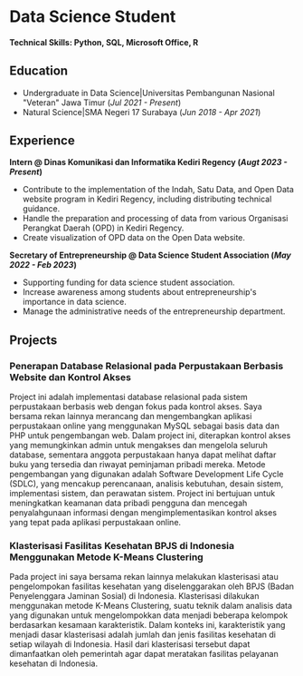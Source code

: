 # Data Science Student

#### Technical Skills: Python, SQL, Microsoft Office, R

## Education
- Undergraduate in Data Science|Universitas Pembangunan Nasional "Veteran" Jawa Timur (_Jul 2021 - Present_)
- Natural Science|SMA Negeri 17 Surabaya (_Jun 2018 - Apr 2021_)

## Experience
**Intern @ Dinas Komunikasi dan Informatika Kediri Regency (_Augt 2023 - Present_)**
- Contribute to the implementation of the Indah, Satu Data, and Open Data website program in Kediri Regency, including distributing technical guidance.
- Handle the preparation and processing of data from various Organisasi Perangkat Daerah (OPD) in Kediri Regency.
- Create visualization of OPD data on the Open Data website.

**Secretary of Entrepreneurship @ Data Science Student Association (_May 2022 - Feb 2023_)**
- Supporting funding for data science student association.
- Increase awareness among students about entrepreneurship's importance in data science.
- Manage the administrative needs of the entrepreneurship department.

## Projects
### Penerapan Database Relasional pada Perpustakaan Berbasis Website dan Kontrol Akses

Project ini adalah implementasi database relasional pada sistem perpustakaan berbasis web dengan fokus pada kontrol akses. Saya bersama rekan lainnya merancang dan mengembangkan aplikasi perpustakaan online yang menggunakan MySQL sebagai basis data dan PHP untuk pengembangan web. Dalam project ini, diterapkan kontrol akses yang memungkinkan admin untuk mengakses dan mengelola seluruh database, sementara anggota perpustakaan hanya dapat melihat daftar buku yang tersedia dan riwayat peminjaman pribadi mereka. Metode pengembangan yang digunakan adalah Software Development Life Cycle (SDLC), yang mencakup perencanaan, analisis kebutuhan, desain sistem, implementasi sistem, dan perawatan sistem. Project ini bertujuan untuk meningkatkan keamanan data pribadi pengguna dan mencegah penyalahgunaan informasi dengan mengimplementasikan kontrol akses yang tepat pada aplikasi perpustakaan online.

### Klasterisasi Fasilitas Kesehatan BPJS di Indonesia Menggunakan Metode K-Means Clustering

Pada project ini saya bersama rekan lainnya melakukan klasterisasi atau pengelompokan fasilitas kesehatan yang diselenggarakan oleh BPJS (Badan Penyelenggara Jaminan Sosial) di Indonesia. Klasterisasi dilakukan menggunakan metode K-Means Clustering, suatu teknik dalam analisis data yang digunakan untuk mengelompokkan data menjadi beberapa kelompok berdasarkan kesamaan karakteristik. Dalam konteks ini, karakteristik yang menjadi dasar klasterisasi adalah jumlah dan jenis fasilitas kesehatan di setiap wilayah di Indonesia. Hasil dari klasterisasi tersebut dapat dimanfaatkan oleh pemerintah agar dapat meratakan fasilitas pelayanan kesehatan di Indonesia.
